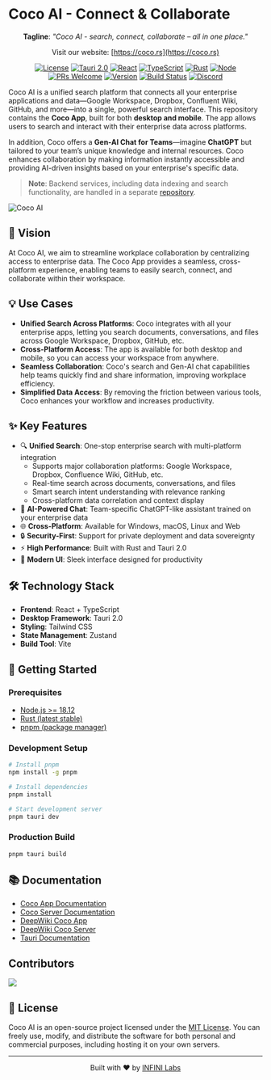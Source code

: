 # Coco AI - Connect & Collaborate

<div align="center">

**Tagline**: _"Coco AI - search, connect, collaborate – all in one place."_

Visit our website: [https://coco.rs](https://coco.rs)

[![License](https://img.shields.io/badge/license-MIT-blue.svg)](LICENSE) [![Tauri 2.0](https://img.shields.io/badge/Tauri-2.0-blue)](https://tauri.app/) [![React](https://img.shields.io/badge/React-18-blue)](https://react.dev/) [![TypeScript](https://img.shields.io/badge/TypeScript-5-blue)](https://www.typescriptlang.org/) [![Rust](https://img.shields.io/badge/Rust-latest-orange)](https://www.rust-lang.org/) [![Node](https://img.shields.io/badge/Node-%3E%3D18.12-green)](https://nodejs.org/) [![PRs Welcome](https://img.shields.io/badge/PRs-welcome-brightgreen.svg)](https://github.com/infinilabs/coco-app/pulls) [![Version](https://img.shields.io/github/v/release/infinilabs/coco-app)](https://github.com/infinilabs/coco-app/releases) [![Build Status](https://img.shields.io/github/actions/workflow/status/infinilabs/coco-app/ci.yml)](https://github.com/infinilabs/coco-app/actions) [![Discord](https://img.shields.io/discord/1122384609359966313)](https://discord.com/invite/4tKTMkkvVX)

</div>

Coco AI is a unified search platform that connects all your enterprise applications and data—Google Workspace, Dropbox,
Confluent Wiki, GitHub, and more—into a single, powerful search interface. This repository contains the **Coco App**,
built for both **desktop and mobile**. The app allows users to search and interact with their enterprise data across
platforms.

In addition, Coco offers a **Gen-AI Chat for Teams**—imagine **ChatGPT** but tailored to your team’s unique knowledge
and internal resources. Coco enhances collaboration by making information instantly accessible and providing AI-driven
insights based on your enterprise's specific data.

> **Note**: Backend services, including data indexing and search functionality, are handled in a
separate [repository](https://github.com/infinilabs/coco-server).

![Coco AI](./docs/static/img/coco-preview.gif)

## 🚀 Vision

At Coco AI, we aim to streamline workplace collaboration by centralizing access to enterprise data. The Coco App provides a seamless, cross-platform experience, enabling teams to easily search, connect, and collaborate within their workspace.

## 💡 Use Cases

- **Unified Search Across Platforms**: Coco integrates with all your enterprise apps, letting you search documents,
  conversations, and files across Google Workspace, Dropbox, GitHub, etc.
- **Cross-Platform Access**: The app is available for both desktop and mobile, so you can access your workspace from
  anywhere.
- **Seamless Collaboration**: Coco's search and Gen-AI chat capabilities help teams quickly find and share information,
  improving workplace efficiency.
- **Simplified Data Access**: By removing the friction between various tools, Coco enhances your workflow and increases
  productivity.

## ✨ Key Features

- 🔍 **Unified Search**: One-stop enterprise search with multi-platform integration
  - Supports major collaboration platforms: Google Workspace, Dropbox, Confluence Wiki, GitHub, etc.
  - Real-time search across documents, conversations, and files
  - Smart search intent understanding with relevance ranking
  - Cross-platform data correlation and context display
- 🤖 **AI-Powered Chat**: Team-specific ChatGPT-like assistant trained on your enterprise data
- 🌐 **Cross-Platform**: Available for Windows, macOS, Linux and Web
- 🔒 **Security-First**: Support for private deployment and data sovereignty
- ⚡ **High Performance**: Built with Rust and Tauri 2.0
- 🎨 **Modern UI**: Sleek interface designed for productivity

## 🛠️ Technology Stack

- **Frontend**: React + TypeScript
- **Desktop Framework**: Tauri 2.0
- **Styling**: Tailwind CSS
- **State Management**: Zustand
- **Build Tool**: Vite

## 🚀 Getting Started

### Prerequisites

- [Node.js >= 18.12](https://nodejs.org/en/download/)
- [Rust (latest stable)](https://www.rust-lang.org/tools/install)
- [pnpm (package manager)](https://pnpm.io/installation)

### Development Setup

```bash
# Install pnpm
npm install -g pnpm

# Install dependencies
pnpm install

# Start development server
pnpm tauri dev
```

### Production Build

```bash
pnpm tauri build
```

## 📚 Documentation

- [Coco App Documentation](https://docs.infinilabs.com/coco-app/main/)
- [Coco Server Documentation](https://docs.infinilabs.com/coco-server/main/)
- [DeepWiki Coco App](https://deepwiki.com/infinilabs/coco-app)
- [DeepWiki Coco Server](https://deepwiki.com/infinilabs/coco-server)
- [Tauri Documentation](https://tauri.app/)

## Contributors

<a href="https://github.com/infinilabs/coco-app/graphs/contributors">
  <img src="https://contrib.rocks/image?repo=infinilabs/coco-app" />
</a>

## 📄 License

Coco AI is an open-source project licensed under the [MIT License](LICENSE). You can freely use, modify, and
distribute the software for both personal and commercial purposes, including hosting it on your own servers.

---

<div align="center">
Built with ❤️ by <a href="https://infinilabs.com">INFINI Labs</a>
</div>
